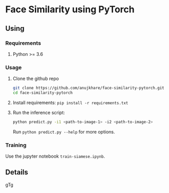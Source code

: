 # Face Similarity using PyTorch

## Using
### Requirements
1. Python >= 3.6

### Usage
1. Clone the github repo
    ```bash
    git clone https://github.com/anujkhare/face-similarity-pytorch.git
    cd face-similarity-pytorch
    ```
2. Install requirements:
    `pip install -r requirements.txt`
3. Run the inference script:
    ```bash
    python predict.py -i1 <path-to-image-1> -i2 <path-to-image-2>
    ```

    Run `python predict.py --help` for more options.

### Training
Use the jupyter notebook `train-siamese.ipynb`.

## Details
gTg
